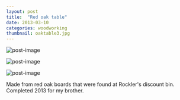 ```yaml
---
layout: post
title:  "Red oak table"
date: 2013-03-10
categories: woodworking
thumbnail: oaktable3.jpg
---
```

![post-image]({{site.url}}/assets/oaktable3.jpg)

![post-image]({{site.url}}/assets/oaktable2.jpg)

![post-image]({{site.url}}/assets/oaktable1.jpg)

Made from red oak boards that were found at Rockler's discount bin. <br>
Completed 2013 for my brother.
